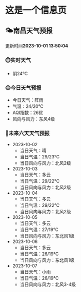 # 这是一个信息页 
## 🌤️**南昌**天气预报
更新时间**2023-10-01 13:50:04**
### ⏱️实时天气
- 阴24℃
### 😊今日天气预报
- 今日天气：阵雨
- 气温：24/20℃
- AQI指数：26优
- 风向与风力：东风4级
### 🤩未来六天天气预报
- 2023-10-02
  - 当日天气：晴
  - 当日气温：29/23℃
  - 当日风向与风力：北风2级
- 2023-10-03
  - 当日天气：多云
  - 当日气温：29/22℃
  - 当日风向与风力：北风2级
- 2023-10-04
  - 当日天气：多云
  - 当日气温：29/22℃
  - 当日风向与风力：北风2级
- 2023-10-05
  - 当日天气：多云
  - 当日气温：27/19℃
  - 当日风向与风力：东北风1级
- 2023-10-06
  - 当日天气：多云
  - 当日气温：26/19℃
  - 当日风向与风力：东北风1级
- 2023-10-07
  - 当日天气：小雨
  - 当日气温：26/19℃
  - 当日风向与风力：北风3-4级

